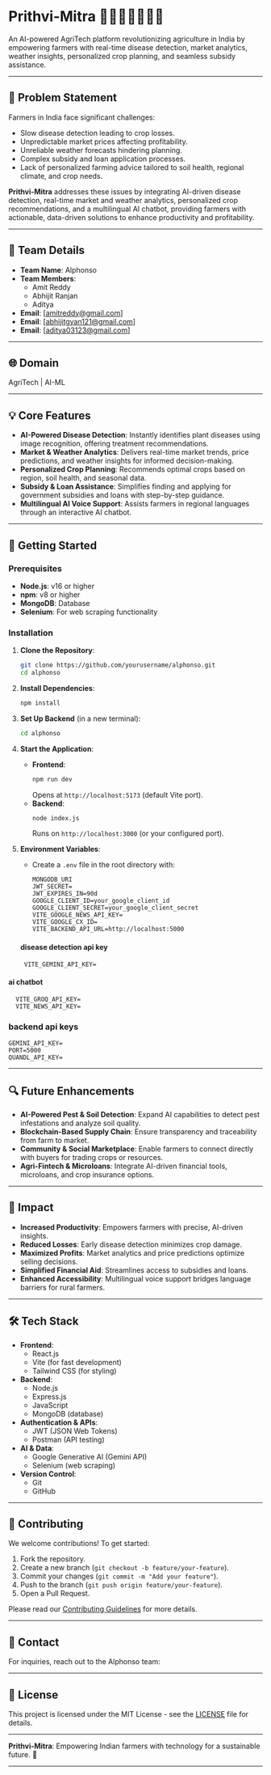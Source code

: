 # Prithvi-Mitra 🌿🧑🏻‍🌾💵🚜🌽

An AI-powered AgriTech platform revolutionizing agriculture in India by empowering farmers with real-time disease detection, market analytics, weather insights, personalized crop planning, and seamless subsidy assistance.

---

## 🎯 Problem Statement

Farmers in India face significant challenges:
- Slow disease detection leading to crop losses.
- Unpredictable market prices affecting profitability.
- Unreliable weather forecasts hindering planning.
- Complex subsidy and loan application processes.
- Lack of personalized farming advice tailored to soil health, regional climate, and crop needs.

**Prithvi-Mitra** addresses these issues by integrating AI-driven disease detection, real-time market and weather analytics, personalized crop recommendations, and a multilingual AI chatbot, providing farmers with actionable, data-driven solutions to enhance productivity and profitability.

---

## 👥 Team Details

- **Team Name**: Alphonso  
- **Team Members**:  
  - Amit Reddy  
  - Abhijit Ranjan  
  - Aditya  
- **Email**: [amitreddy@gmail.com]  
- **Email**: [abhijitgyan121@gmail.com]
- **Email**: [aditya03123@gmail.com]

---

## 🌐 Domain

AgriTech | AI-ML

---

## 💡 Core Features

- **AI-Powered Disease Detection**: Instantly identifies plant diseases using image recognition, offering treatment recommendations.  
- **Market & Weather Analytics**: Delivers real-time market trends, price predictions, and weather insights for informed decision-making.  
- **Personalized Crop Planning**: Recommends optimal crops based on region, soil health, and seasonal data.  
- **Subsidy & Loan Assistance**: Simplifies finding and applying for government subsidies and loans with step-by-step guidance.  
- **Multilingual AI Voice Support**: Assists farmers in regional languages through an interactive AI chatbot.  

---

## 🚀 Getting Started

### Prerequisites

- **Node.js**: v16 or higher  
- **npm**: v8 or higher  
- **MongoDB**: Database  
- **Selenium**: For web scraping functionality  

### Installation

1. **Clone the Repository**:
   ```bash
   git clone https://github.com/yourusername/alphonso.git
   cd alphonso
   ```

2. **Install Dependencies**:
   ```bash
   npm install
   ```

3. **Set Up Backend** (in a new terminal):
   ```bash
   cd alphonso
   ```

4. **Start the Application**:
   - **Frontend**:
     ```bash
     npm run dev
     ```
     Opens at `http://localhost:5173` (default Vite port).
   - **Backend**:
     ```bash
     node index.js
     ```
     Runs on `http://localhost:3000` (or your configured port).

5. **Environment Variables**:
   - Create a `.env` file in the root directory with:
     ```
     MONGODB_URI
     JWT_SECRET=
     JWT_EXPIRES_IN=90d
     GOOGLE_CLIENT_ID=your_google_client_id
     GOOGLE_CLIENT_SECRET=your_google_client_secret
     VITE_GOOGLE_NEWS_API_KEY=
     VITE_GOOGLE_CX_ID=
     VITE_BACKEND_API_URL=http://localhost:5000

    ####  disease detection api key
     ```
      VITE_GEMINI_API_KEY=
 #### ai chatbot
  
      VITE_GROQ_API_KEY=
      VITE_NEWS_API_KEY=

### backend api keys
    GEMINI_API_KEY=
    PORT=5000
    QUANDL_API_KEY=
    

---

## 🔍 Future Enhancements

- **AI-Powered Pest & Soil Detection**: Expand AI capabilities to detect pest infestations and analyze soil quality.  
- **Blockchain-Based Supply Chain**: Ensure transparency and traceability from farm to market.  
- **Community & Social Marketplace**: Enable farmers to connect directly with buyers for trading crops or resources.  
- **Agri-Fintech & Microloans**: Integrate AI-driven financial tools, microloans, and crop insurance options.  

---

## 💪 Impact

- **Increased Productivity**: Empowers farmers with precise, AI-driven insights.  
- **Reduced Losses**: Early disease detection minimizes crop damage.  
- **Maximized Profits**: Market analytics and price predictions optimize selling decisions.  
- **Simplified Financial Aid**: Streamlines access to subsidies and loans.  
- **Enhanced Accessibility**: Multilingual voice support bridges language barriers for rural farmers.  

---

## 🛠 Tech Stack

- **Frontend**:  
  - React.js  
  - Vite (for fast development)  
  - Tailwind CSS (for styling)  
- **Backend**:  
  - Node.js  
  - Express.js  
  - JavaScript  
  - MongoDB (database)  
- **Authentication & APIs**:  
  - JWT (JSON Web Tokens)  
  - Postman (API testing)  
- **AI & Data**:  
  - Google Generative AI (Gemini API)  
  - Selenium (web scraping)  
- **Version Control**:  
  - Git  
  - GitHub  

---

## 🤝 Contributing

We welcome contributions! To get started:
1. Fork the repository.
2. Create a new branch (`git checkout -b feature/your-feature`).
3. Commit your changes (`git commit -m "Add your feature"`).
4. Push to the branch (`git push origin feature/your-feature`).
5. Open a Pull Request.

Please read our [Contributing Guidelines](CONTRIBUTING.md) for more details.

---

##  📧 Contact


For inquiries, reach out to the Alphonso team:  



---

## 📜 License

This project is licensed under the MIT License - see the [LICENSE](LICENSE) file for details.


---


**Prithvi-Mitra**: Empowering Indian farmers with technology for a sustainable future. 🌾

---
